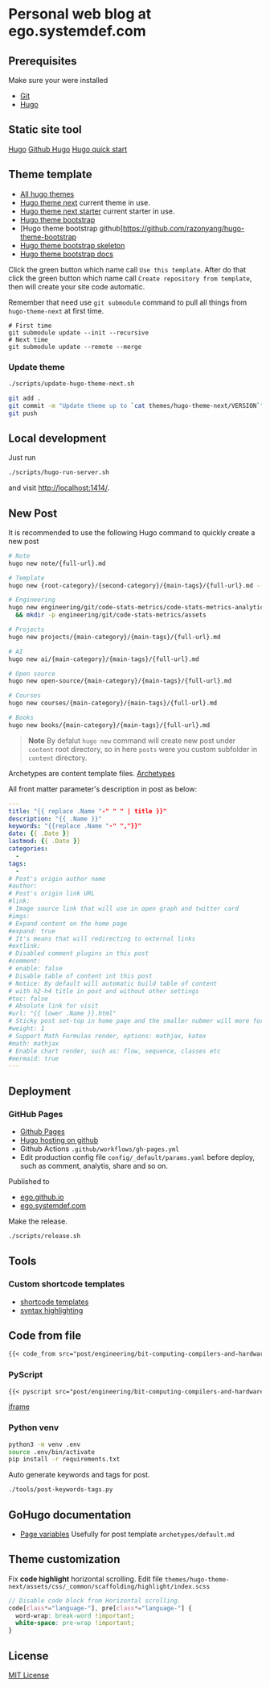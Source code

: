 # Personal web blog at ego.systemdef.com

## Prerequisites
Make sure your were installed

  * [Git](https://git-scm.com/downloads)
  * [Hugo](https://github.com/gohugoio/hugo/releases/)



## Static site tool
[Hugo](https://gohugo.io)
[Github Hugo](https://github.com/gohugoio/hugo)
[Hugo quick start](https://gohugo.io/getting-started/quick-start/)



## Theme template

  * [All hugo themes](https://themes.gohugo.io)
  * [Hugo theme next](https://github.com/hugo-next/hugo-theme-next) current theme in use.
  * [Hugo theme next starter](https://github.com/hugo-next/hugo-theme-next-starter) current starter in use.
  * [Hugo theme bootstrap](https://themes.gohugo.io/themes/hugo-theme-bootstrap/)
  * [Hugo theme bootstrap github]https://github.com/razonyang/hugo-theme-bootstrap
  * [Hugo theme bootstrap skeleton](https://github.com/razonyang/hugo-theme-bootstrap-skeleton)
  * [Hugo theme bootstrap docs](https://hbs.razonyang.com/v1/en/docs/configuration/site/)


Click the green button which name call `Use this template`.
After do that click the green button which name call `Create repository from template`, then will create your site code automatic.

Remember that need use `git submodule` command to pull all things from `hugo-theme-next` at first time.

```
# First time
git submodule update --init --recursive
# Next time
git submodule update --remote --merge
```

### Update theme

```bash
./scripts/update-hugo-theme-next.sh

git add .
git commit -m "Update theme up to `cat themes/hugo-theme-next/VERSION`"
git push
```


## Local development
Just run

```bash
./scripts/hugo-run-server.sh
```
and visit [http://localhost:1414/](http://localhost:1414/).


## New Post
It is recommended to use the following Hugo command to quickly create a new post

```bash
# Note
hugo new note/{full-url}.md

# Template
hugo new {root-category}/{second-category}/{main-tags}/{full-url}.md --debug --verbose

# Engineering
hugo new engineering/git/code-stats-metrics/code-stats-metrics-analytics-and-tools.md \
  && mkdir -p engineering/git/code-stats-metrics/assets

# Projects
hugo new projects/{main-category}/{main-tags}/{full-url}.md

# AI
hugo new ai/{main-category}/{main-tags}/{full-url}.md

# Open source
hugo new open-source/{main-category}/{main-tags}/{full-url}.md

# Courses
hugo new courses/{main-category}/{main-tags}/{full-url}.md

# Books
hugo new books/{main-category}/{main-tags}/{full-url}.md
```
> **Note**
> By defalut `hugo new` command will create new post under `content` root directory, so in here `posts` were you custom subfolder in `content` directory.

Archetypes are content template files.
[Archetypes](https://gohugo.io/content-management/archetypes/)

All front matter parameter's description in post as below:


```yml
---
title: "{{ replace .Name "-" " " | title }}"
description: "{{ .Name }}"
keywords: "{{replace .Name "-" ","}}"
date: {{ .Date }}
lastmod: {{ .Date }}
categories:
  -
tags:
  -
# Post's origin author name
#author:
# Post's origin link URL
#link:
# Image source link that will use in open graph and twitter card
#imgs:
# Expand content on the home page
#expand: true
# It's means that will redirecting to external links
#extlink:
# Disabled comment plugins in this post
#comment:
# enable: false
# Disable table of content int this post
# Notice: By default will automatic build table of content
# with h2-h4 title in post and without other settings
#toc: false
# Absolute link for visit
#url: "{{ lower .Name }}.html"
# Sticky post set-top in home page and the smaller nubmer will more forward.
#weight: 1
# Support Math Formulas render, options: mathjax, katex
#math: mathjax
# Enable chart render, such as: flow, sequence, classes etc
#mermaid: true
---
```


## Deployment

### GitHub Pages

* [Github Pages](https://pages.github.com/)
* [Hugo hosting on github](https://gohugo.io/hosting-and-deployment/hosting-on-github/)
* Github Actions `.github/workflows/gh-pages.yml`
* Edit production config file `config/_default/params.yaml` before deploy, such as comment, analytis, share and so on.

Published to

  * [ego.github.io](https://ego.github.io)
  * [ego.systemdef.com](https://ego.systemdef.com)


Make the release.

```bash
./scripts/release.sh
```

## Tools

### Custom shortcode templates

- [shortcode templates](https://gohugo.io/templates/shortcode-templates/)
- [syntax highlighting](https://gohugo.io/content-management/syntax-highlighting/)

## Code from file

```markdown
{{< code_from src="post/engineering/bit-computing-compilers-and-hardware/logic_gate_full_adder_8_bit.py" hl_lines="4-8" >}}
```

### PyScript

```markdown
{{< pyscript src="post/engineering/bit-computing-compilers-and-hardware/logic_gate_full_adder_8_bit.html" >}}
```

[iframe](https://developer.mozilla.org/en-US/docs/Web/HTML/Element/iframe)


### Python venv

```bash
python3 -m venv .env
source .env/bin/activate
pip install -r requirements.txt
```

Auto generate  keywords and tags for post.

```bash
./tools/post-keywords-tags.py
```


## GoHugo documentation

  * [Page variables](https://gohugo.io/variables/page/)
    Usefully for post template `archetypes/default.md`


## Theme customization

Fix **code highlight** horizontal scrolling.
Edit file `themes/hugo-theme-next/assets/css/_common/scaffolding/highlight/index.scss`
```scss
// Disable code block from Horizontal scrolling.
code[class*="language-"], pre[class*="language-"] {
  word-wrap: break-word !important;
  white-space: pre-wrap !important;
}
```


## License

[MIT License](LICENSE)
